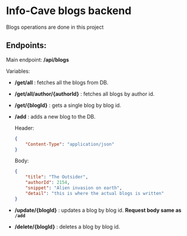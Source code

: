 # Info-Cave blogs backend

Blogs operations are done in this project

## Endpoints:

Main endpoint: **/api/blogs**

Variables:

-   **/get/all** : fetches all the blogs from DB.

-   **/get/all/author/{authorId}** : fetches all blogs by author id.

-   **/get/{blogId}** : gets a single blog by blog id.

-   **/add** : adds a new blog to the DB.

    Header:

    ```json
    {
    	"Content-Type": "application/json"
    }
    ```

    Body:

    ```json
    {
    	"title": "The Outsider",
    	"authorId": 2154,
    	"snippet": "Alien invasion on earth",
    	"detail": "this is where the actual blogs is written"
    }
    ```

-   **/update/{blogId}** : updates a blog by blog id. **Request body same as `/add`**

-   **/delete/{blogId}** : deletes a blog by blog id.
